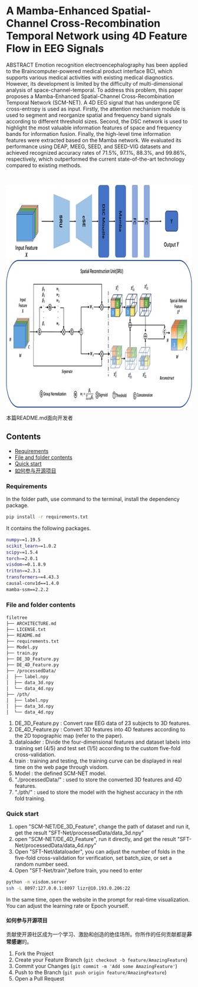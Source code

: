 

# A Mamba-Enhanced Spatial-Channel Cross-Recombination Temporal Network using 4D Feature Flow in EEG Signals

ABSTRACT
Emotion recognition electroencephalography has been applied to the Braincomputer-powered medical product interface BCI, which supports various medical activities with existing medical diagnostics. However, its development is limited by the difficulty of multi-dimensional analysis of space-channel-temporal. To address this problem, this paper proposes a Mamba-Enhanced Spatial-Channel Cross-Recombination Temporal Network (SCM-NET). A 4D EEG signal that has undergone DE cross-entropy is used as input. Firstly, the attention mechanism module is used to segment and reorganize spatial and frequency band signals according to different threshold sizes. Second, the DSC network is used to highlight the most valuable information features of space and frequency bands for information fusion. Finally, the high-level time information features were extracted based on the Mamba network. We evaluated its performance using DEAP, MEEG, SEED, and SEED-VIG datasets and achieved recognized accuracy rates of 71.5\%, 97.1\%, 88.3\%, and 99.86\%, respectively, which outperformed the current state-of-the-art technology compared to existing methods.

<!-- PROJECT LOGO -->
<br />

<p align="center">
  <a href="https://github.com/NicoleRR2001/SCM-NET/">
    <img src="image/总体流程图2.png" alt="Logo" width="800" height="200">
    <img src="image/sru.png" alt="Logo" width="1000" height="400">
  </a>



 本篇README.md面向开发者
 
## Contents

- [Requirements](#Requirements)
- [File and folder contents](#File-and-folder-contents)
- [Quick start](#Quick-start)
- [如何参与开源项目](#如何参与开源项目)


### Requirements
In the folder path, use command to the terminal, install the dependency package.

```sh
pip install -r requirements.txt
```
It contains the following packages.


```sh
numpy==1.19.5
scikit_learn==1.0.2
scipy==1.5.4
torch==2.0.1
visdom==0.1.8.9
triton==2.3.1
transformers==4.43.3
causal-conv1d==1.4.0
mamba-ssm==2.2.2
```

### File and folder contents

```
filetree 
├── ARCHITECTURE.md
├── LICENSE.txt
├── README.md
├── requirements.txt
├── Model.py
├── train.py
├── DE_3D_Feature.py
├── DE_4D_Feature.py
├── /processedData/
│  ├── label.npy
│  ├── data_3d.npy
│  └── data_4d.npy
├── /pth/
│  ├── label.npy
│  ├── data_3d.npy
│  └── data_4d.npy
```

1. DE_3D_Feature.py : Convert raw EEG data of 23 subjects to 3D features.
2. DE_4D_Feature.py : Convert 3D features into 4D features according to the 2D topographic map (refer to the paper).
3. dataloader : Divide the four-dimensional features and dataset labels into training set (4/5) and test set (1/5) according to the custom five-fold cross-validation.
4. train : training and testing, the training curve can be displayed in real time on the web page through visdom.
5. Model : the defined SCM-NET model.
6. "./processedData/" : used to store the converted 3D features and 4D features.
7. "./pth/" : used to store the model with the highest accuracy in the nth fold training.

### Quick start
1. open "SCM-NET/DE_3D_Feature", change the path of dataset and run it, get the result "SFT-Net/processedData/data_3d.npy"
2. open "SCM-NET/DE_4D_Feature", run it directly, and get the result "SFT-Net/processedData/data_4d.npy"
3. Open "SFT-Net/dataloader", you can adjust the number of folds in the five-fold cross-validation for verification, set batch_size, or set a random number seed.
4. Open "SFT-Net/train",before train, you need to enter

```sh
python -m visdom.server
ssh -L 8097:127.0.0.1:8097 lizr@10.193.0.206:22
```
In the same time, open the website in the prompt for real-time visualization. You can adjust the learning rate or Epoch yourself.


#### 如何参与开源项目

贡献使开源社区成为一个学习、激励和创造的绝佳场所。你所作的任何贡献都是**非常感谢**的。


1. Fork the Project
2. Create your Feature Branch (`git checkout -b feature/AmazingFeature`)
3. Commit your Changes (`git commit -m 'Add some AmazingFeature'`)
4. Push to the Branch (`git push origin feature/AmazingFeature`)
5. Open a Pull Request
